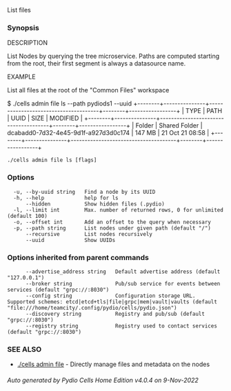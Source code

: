 List files

### Synopsis


DESCRIPTION
  
  List Nodes by querying the tree microservice. Paths are computed starting from the root, their first segment is always
  a datasource name.

EXAMPLE

  List all files at the root of the "Common Files" workspace

  $ ./cells admin file ls --path pydiods1 --uuid
	+--------+---------------+--------------------------------------+--------+-----------------+
	|  TYPE  |     PATH      |                 UUID                 |  SIZE  |    MODIFIED     |
	+--------+---------------+--------------------------------------+--------+-----------------+
	| Folder | Shared Folder | dcabadd0-7d32-4e45-9d1f-a927d3d0c174 | 147 MB | 21 Oct 21 08:58 |
	+--------+---------------+--------------------------------------+--------+-----------------+

 

```
./cells admin file ls [flags]
```

### Options

```
  -u, --by-uuid string   Find a node by its UUID
  -h, --help             help for ls
      --hidden           Show hidden files (.pydio)
  -l, --limit int        Max. number of returned rows, 0 for unlimited (default 100)
  -o, --offset int       Add an offset to the query when necessary
  -p, --path string      List nodes under given path (default "/")
      --recursive        List nodes recursively
      --uuid             Show UUIDs
```

### Options inherited from parent commands

```
      --advertise_address string   Default advertise address (default "127.0.0.1")
      --broker string              Pub/sub service for events between services (default "grpc://:8030")
      --config string              Configuration storage URL. Supported schemes: etcd|etcd+tls|file|grpc|mem|vault|vaults (default "file:///home/teamcity/.config/pydio/cells/pydio.json")
      --discovery string           Registry and pub/sub (default "grpc://:8030")
      --registry string            Registry used to contact services (default "grpc://:8030")
```

### SEE ALSO

* [./cells admin file](./cells-admin-file)	 - Directly manage files and metadata on the nodes

###### Auto generated by Pydio Cells Home Edition v4.0.4 on 9-Nov-2022
